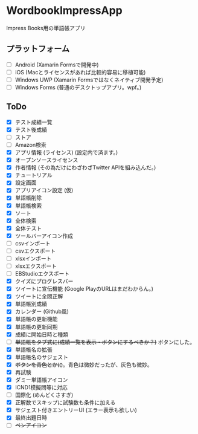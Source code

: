 # WordbookImpressApp
Impress Books用の単語帳アプリ

## プラットフォーム
- [ ] Android (Xamarin Formsで開発中)
- [ ] iOS (Macとライセンスがあれば比較的容易に移植可能)
- [ ] Windows UWP (Xamarin Formsではなくネイティブ開発予定)
- [ ] Windows Forms (普通のデスクトップアプリ。wpf。)

## ToDo
- [x] テスト成績一覧
- [x] テスト後成績
- [ ] ストア
- [ ] Amazon検索
- [x] アプリ情報 (ライセンス) (設定内で済ます。)
- [x] オープンソースライセンス
- [x] 作者情報 (その為だけにわざわざTwitter APIを組み込んだ。)
- [x] チュートリアル
- [x] 設定画面
- [x] アプリアイコン設定 (仮)
- [x] 単語帳削除
- [x] 単語帳検索
- [x] ソート
- [x] 全体検索
- [x] 全体テスト
- [x] ツールバーアイコン作成
- [ ] csvインポート
- [ ] csvエクスポート
- [ ] xlsxインポート
- [ ] xlsxエクスポート
- [ ] EBStudioエクスポート
- [x] クイズにプログレスバー
- [x] ツイートに宣伝機能 (Google PlayのURLはまだわからん。)
- [x] ツイートに全問正解
- [x] 単語帳別成績
- [x] カレンダー (Github風)
- [x] 単語帳の更新機能
- [x] 単語帳の更新同期
- [x] 成績に開始日時と種類
- [ ] ~~単語帳をタブ式に(成績一覧を表示・ボタンにするべきか？)~~ ボタンにした。
- [x] 単語帳名の拡張
- [x] 単語帳名のサジェスト
- [x] ~~ボタンを青色とかに~~。青色は微妙だったが、灰色も微妙。
- [x] 再試験
- [x] ダミー単語帳アイコン
- [x] ICND1模擬問等に対応
- [ ] 国際化 (めんどくさすぎ)
- [x] 正解数でスキップに試験数も条件に加える
- [x] サジェスト付きエントリーUI (エラー表示も欲しい)
- [x] 最終出題日時
- [ ] ~~ペンアイコン~~
